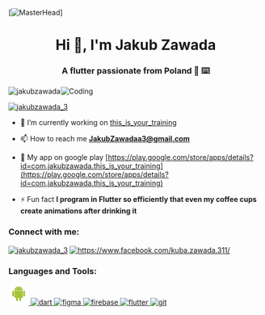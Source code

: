 [![MasterHead](https://user-images.githubusercontent.com/16265425/207836953-763fc4de-da14-4ee5-ba25-7905ab7464e8.gif)]
<h1 align="center">Hi 👋, I'm Jakub Zawada</h1>
<h3 align="center">A flutter passionate from Poland 📲 ⌨️</h3>
<img align="right" alt="Coding" width="400" src="https://user-images.githubusercontent.com/19783675/259906130-5d3c8800-fb00-45d0-b9dd-7eb82f057baf.gif">

<p align="left"> <img src="https://komarev.com/ghpvc/?username=jakubzawada&label=Profile%20views&color=0e75b6&style=flat" alt="jakubzawada" /> </p>

<p align="left"> <a href="https://twitter.com/jakubzawada_3" target="blank"><img src="https://img.shields.io/twitter/follow/jakubzawada_3?logo=twitter&style=for-the-badge" alt="jakubzawada_3" /></a> </p>

- 🔭 I’m currently working on [this_is_your_training](https://github.com/jakubzawada/this_is_your_training)

- 📫 How to reach me **JakubZawadaa3@gmail.com**

- 📱 My app on google play [https://play.google.com/store/apps/details?id=com.jakubzawada.this_is_your_training](https://play.google.com/store/apps/details?id=com.jakubzawada.this_is_your_training)

- ⚡ Fun fact **I program in Flutter so efficiently that even my coffee cups create animations after drinking it**

<h3 align="left">Connect with me:</h3>
<p align="left">
<a href="https://twitter.com/jakubzawada_3" target="blank"><img align="center" src="https://raw.githubusercontent.com/rahuldkjain/github-profile-readme-generator/master/src/images/icons/Social/twitter.svg" alt="jakubzawada_3" height="30" width="40" /></a>
<a href="https://fb.com/https://www.facebook.com/kuba.zawada.311/" target="blank"><img align="center" src="https://raw.githubusercontent.com/rahuldkjain/github-profile-readme-generator/master/src/images/icons/Social/facebook.svg" alt="https://www.facebook.com/kuba.zawada.311/" height="30" width="40" /></a>
</p>

<h3 align="left">Languages and Tools:</h3>
<p align="left"> <a href="https://developer.android.com" target="_blank" rel="noreferrer"> <img src="https://raw.githubusercontent.com/devicons/devicon/master/icons/android/android-original-wordmark.svg" alt="android" width="40" height="40"/> </a> <a 
href="https://dart.dev" target="_blank" rel="noreferrer"> <img src="https://www.vectorlogo.zone/logos/dartlang/dartlang-icon.svg" alt="dart" width="40" height="40"/> </a> <a href="https://www.figma.com/" target="_blank" rel="noreferrer"> <img src="https://www.vectorlogo.zone/logos/figma/figma-icon.svg" alt="figma" width="40" height="40"/> </a> <a href="https://firebase.google.com/" target="_blank" rel="noreferrer"> <img src="https://www.vectorlogo.zone/logos/firebase/firebase-icon.svg" alt="firebase" width="40" height="40"/> </a> <a href="https://flutter.dev" target="_blank" rel="noreferrer"> <img src="https://www.vectorlogo.zone/logos/flutterio/flutterio-icon.svg" alt="flutter" width="40" height="40"/> </a> <a href="https://git-scm.com/" target="_blank" rel="noreferrer"> <img src="https://www.vectorlogo.zone/logos/git-scm/git-scm-icon.svg" alt="git" width="40" height="40"/> </a> </p>
